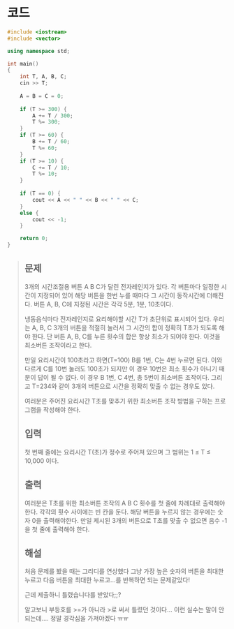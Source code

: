 # 코드

```c++
#include <iostream>
#include <vector>

using namespace std;

int main()
{
    int T, A, B, C;
    cin >> T;
    
    A = B = C = 0;
    
    if (T >= 300) {
        A += T / 300;
        T %= 300;
    }
    if (T >= 60) {
        B += T / 60;
        T %= 60;
    }
    if (T >= 10) {
        C += T / 10;
        T %= 10;
    }
    
    if (T == 0) {
        cout << A << " " << B << " " << C;
    }
    else {
        cout << -1;
    }

    return 0;
}
```



> ## 문제
>
> 3개의 시간조절용 버튼 A B C가 달린 전자레인지가 있다. 각 버튼마다 일정한 시간이 지정되어 있어 해당 버튼을 한번 누를 때마다 그 시간이 동작시간에 더해진다. 버튼 A, B, C에 지정된 시간은 각각 5분, 1분, 10초이다.
>
> 냉동음식마다 전자레인지로 요리해야할 시간 T가 초단위로 표시되어 있다. 우리는 A, B, C 3개의 버튼을 적절히 눌러서 그 시간의 합이 정확히 T초가 되도록 해야 한다. 단 버튼 A, B, C를 누른 횟수의 합은 항상 최소가 되어야 한다. 이것을 최소버튼 조작이라고 한다.
>
> 만일 요리시간이 100초라고 하면(T=100) B를 1번, C는 4번 누르면 된다. 이와 다르게 C를 10번 눌러도 100초가 되지만 이 경우 10번은 최소 횟수가 아니기 때문이 답이 될 수 없다. 이 경우 B 1번, C 4번, 총 5번이 최소버튼 조작이다. 그리고 T=234와 같이 3개의 버튼으로 시간을 정확히 맞출 수 없는 경우도 있다.
>
> 여러분은 주어진 요리시간 T초를 맞추기 위한 최소버튼 조작 방법을 구하는 프로그램을 작성해야 한다.
>
> ## 입력
>
> 첫 번째 줄에는 요리시간 T(초)가 정수로 주어져 있으며 그 범위는 1 ≤ T ≤ 10,000 이다.
>
> ## 출력
>
> 여러분은 T초를 위한 최소버튼 조작의 A B C 횟수를 첫 줄에 차례대로 출력해야 한다. 각각의 횟수 사이에는 빈 칸을 둔다. 해당 버튼을 누르지 않는 경우에는 숫자 0을 출력해야한다. 만일 제시된 3개의 버튼으로 T초를 맞출 수 없으면 음수 -1을 첫 줄에 출력해야 한다.
>
> ## 해설
>
> 처음 문제를 봤을 때는 그리디를 연상했다 그냥 가장 높은 숫자의 버튼을 최대한 누르고 다음 버튼을 최대한 누르고...를 반복하면 되는 문제같았다!
>
> 근데 제출하니 틀렸습니다를 받았다;;?
>
> 알고보니 부등호를 >=가 아니라 >로 써서 틀렸던 것이다... 이런 실수는 말이 안되는데.... 정말 경각심을 가져야겠다 ㅠㅠ
